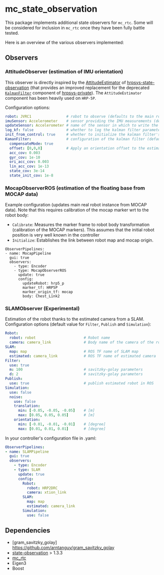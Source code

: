 # mc_state_observation

This package implements additional state observers for `mc_rtc`.
Some will be considered for inclusion in `mc_rtc` once they have been fully battle tested.

Here is an overview of the various observers implemented:

## Observers

### AttitudeObserver (estimation of IMU orientation)

This observer is directly inspired by the [AttitudeEstimator](https://github.com/isri-aist/hrpsys-state-observation/blob/master/include/hrpsys-state-observation/AttitudeEstimator.h) of [hrpsys-state-observation](https://github.com/isri-aist/hrpsys-state-observation) (that provides an improved replacement for the deprecated [`KalmanFilter`](https://github.com/isri-aist/hrpsys-private/tree/master/KalmanFilter) component of [hrpsys-private](https://github.com/isri-aist/hrpsys-private)). The `AttitudeEstimator` component has been heavily used on `HRP-5P`. 

Configuration options:

```yaml
robot: JVRC1                # robot to observe (defaults to the main robot)
imuSensor: Accelerometer    # sensor providing the IMU measurements (defaults to the first bodysensor)
updateSensor: Accelerometer # name of the sensor in which to write the estimated orientation (defaults to imuSensor)
log_kf: false               # whether to log the kalman filter parameters (default: false)
init_from_control: true     # whether to initialize the kalman filter's orientation from the control robot state (default: true)
KamanFilter:                # configuration of the kalman filter (default values should be reasonable in most cases)
  compensateMode: true
  offset: [0,0,0]           # Apply an orientation offset to the estimation result (rpy or matrix)
  acc_cov: 0.003
  gyr_cov: 1e-10
  ori_acc_cov: 0.003
  lin_acc_cov: 1e-13
  state_cov: 3e-14
  state_init_cov: 1e-8
```

### MocapObserverROS (estimation of the floating base from MOCAP data)

Example configuration (updates main real robot instance from MOCAP data). Note that this requires calibration of the mocap marker wrt to the robot body:
- `Calibrate`: Measures the marker frame to robot body transformation (calibration of the MOCAP markers). This assumes that the initial robot position is very well known in the controller
- `Initialize`: Establishes the link between robot map and mocap origin.

```
ObserverPipelines:
- name: MocapPipeline
  gui: true
  observers:
    - type: Encoder
    - type: MocapObserverROS
      update: true
      config:
        updateRobot: hrp5_p
        marker_tf: HRP5P
        marker_origin_tf: mocap
        body: Chest_Link2
```

### SLAMObserver (Experimental)

Estimation of the robot thanks to the estimated camera from a SLAM.
Configuration options (default value for `Filter`, `Publish` and `Simulation`):

```yaml
Robot:
  robot: robot                      # Robot name
  camera: camera_link               # Body name of the camera of the robot
SLAM:
  map: map                          # ROS TF name of SLAM map
  estimated: camera_link            # ROS TF name of estimated camera
Filter:
  use: true
  m: 100                            # savitzky-golay parameters
  d: 2                              # savitzky-golay parameters
Publish:
  use: true                         # publish estimated robot in ROS
Simulation:
  use: false
  noise:
    use: false
    translation:
      min: [-0.05, -0.05, -0.05]    # [m]
      max: [0.05, 0.05, 0.05]       # [m]
    orientation:
      min: [-0.01, -0.01, -0.01]    # [degree]
      max: [0.01, 0.01, 0.01]       # [degree]
```

In your controller's configuration file in .yaml:
```yaml
ObserverPipelines:
- name: SLAMPipeline
  gui: true
  observers:
    - type: Encoder
    - type: SLAM
      update: true
      config:
        Robot:
          robot: HRP2DRC
          camera: xtion_link
        SLAM:
          map: map
          estimated: camera_link
        Simulation:
          use: false
```

## Dependencies

- [gram_savitzky_golay] https://github.com/arntanguy/gram_savitzky_golay
- [state-observation](https://github.com/jrl-umi3218/state-observation) > 1.3.3
- [mc_rtc](https://github.com/jrl-umi3218/mc_rtc)
- Eigen3
- Boost
